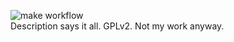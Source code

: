 ![make workflow](https://github.com/hendrix2897/claude-snake/actions/workflows/c-cpp.yml/badge.svg)\
Description says it all. GPLv2. Not my work anyway.
